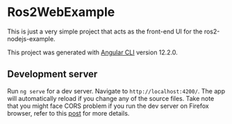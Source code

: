# Ros2WebExample
This is just a very simple project that acts as the front-end UI for the ros2-nodejs-example.

This project was generated with [Angular CLI](https://github.com/angular/angular-cli) version 12.2.0.

## Development server

Run `ng serve` for a dev server. Navigate to `http://localhost:4200/`. The app will automatically reload if you change any of the source files.
Take note that you might face CORS problem if you run the dev server on Firefox browser, refer to this [post](https://stackoverflow.com/questions/24514666/why-is-this-cors-request-failing-only-in-firefox) for more details.
